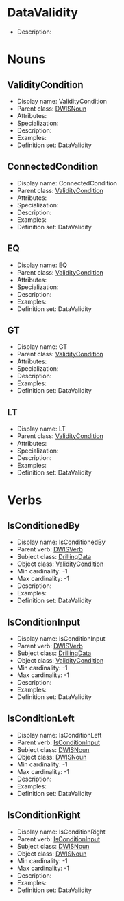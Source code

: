 # DataValidity<!-- DEFINITION SET HEADER -->
- Description: 
# Nouns
## ValidityCondition <!-- NOUN -->
- Display name: ValidityCondition
- Parent class: [DWISNoun](#./DWISSemantics.md)
- Attributes:
- Specialization:
- Description: 
- Examples:
- Definition set: DataValidity
## ConnectedCondition <!-- NOUN -->
- Display name: ConnectedCondition
- Parent class: [ValidityCondition](#./DataValidity.md)
- Attributes:
- Specialization:
- Description: 
- Examples:
- Definition set: DataValidity
## EQ <!-- NOUN -->
- Display name: EQ
- Parent class: [ValidityCondition](#./DataValidity.md)
- Attributes:
- Specialization:
- Description: 
- Examples:
- Definition set: DataValidity
## GT <!-- NOUN -->
- Display name: GT
- Parent class: [ValidityCondition](#./DataValidity.md)
- Attributes:
- Specialization:
- Description: 
- Examples:
- Definition set: DataValidity
## LT <!-- NOUN -->
- Display name: LT
- Parent class: [ValidityCondition](#./DataValidity.md)
- Attributes:
- Specialization:
- Description: 
- Examples:
- Definition set: DataValidity
# Verbs
## IsConditionedBy <!-- VERB -->
- Display name: IsConditionedBy
- Parent verb: [DWISVerb](#./.md)
- Subject class: [DrillingData](#./DrillingDataSemantics.md)
- Object class: [ValidityCondition](#./DataValidity.md)
- Min cardinality: -1
- Max cardinality: -1
- Description: 
- Examples: 
- Definition set: DataValidity
## IsConditionInput <!-- VERB -->
- Display name: IsConditionInput
- Parent verb: [DWISVerb](#./.md)
- Subject class: [DrillingData](#./DrillingDataSemantics.md)
- Object class: [ValidityCondition](#./DataValidity.md)
- Min cardinality: -1
- Max cardinality: -1
- Description: 
- Examples: 
- Definition set: DataValidity
## IsConditionLeft <!-- VERB -->
- Display name: IsConditionLeft
- Parent verb: [IsConditionInput](#./DataValidity.md)
- Subject class: [DWISNoun](#./DWISSemantics.md)
- Object class: [DWISNoun](#./DWISSemantics.md)
- Min cardinality: -1
- Max cardinality: -1
- Description: 
- Examples: 
- Definition set: DataValidity
## IsConditionRight <!-- VERB -->
- Display name: IsConditionRight
- Parent verb: [IsConditionInput](#./DataValidity.md)
- Subject class: [DWISNoun](#./DWISSemantics.md)
- Object class: [DWISNoun](#./DWISSemantics.md)
- Min cardinality: -1
- Max cardinality: -1
- Description: 
- Examples: 
- Definition set: DataValidity
